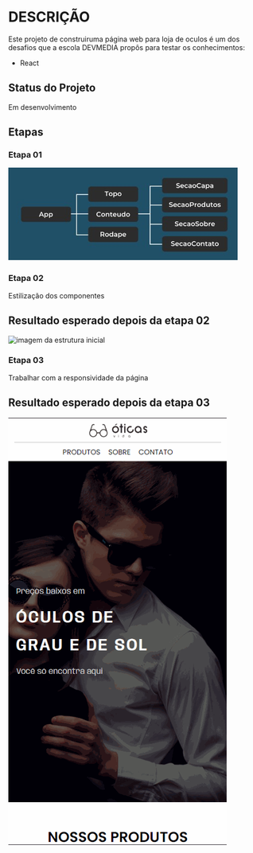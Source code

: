 # DESCRIÇÃO
Este projeto de construiruma página web para loja de oculos é um dos desafios que a escola DEVMEDIA propôs para testar os conhecimentos:
* React

## Status do Projeto
Em desenvolvimento

## Etapas
### Etapa 01
![imagem da estrutura inicial](./public/assets/img/composicao-dos-componentes.jpg)

### Etapa 02
Estilização dos componentes

## Resultado esperado depois da etapa 02
![imagem da estrutura inicial](./public/assets/img/anime3.gif)

### Etapa 03
Trabalhar com a responsividade da página

## Resultado esperado depois da etapa 03
![imagem da estrutura inicial](./public/assets/img/anime4.gif)